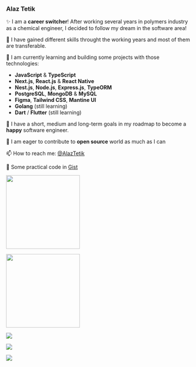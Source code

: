 ### Alaz Tetik

:sparkles: I am a **career switcher**! After working several years in polymers industry as a chemical engineer, I decided to follow my dream in the software area!

:runner: I have gained different skills throught the working years and most of them are transferable.

:seedling: I am currently learning and building some projects with those technologies:

- **JavaScript** & **TypeScript**
- **Next.js**, **React.js** & **React Native**
- **Nest.js**, **Node.js**, **Express.js**, **TypeORM**
- **PostgreSQL**, **MongoDB** & **MySQL**
- **Figma**, **Tailwind CSS**, **Mantine UI**
- **Golang** (still learning)
- **Dart** / **Flutter** (still learning)

:satellite: I have a short, medium and long-term goals in my roadmap to become a **happy** software engineer.

:whale: I am eager to contribute to **open source** world as much as I can

:mailbox: How to reach me: [@AlazTetik](https://twitter.com/AlazTetik)

:speedboat: Some practical code in [Gist](https://gist.github.com/alaztetik)


<a href="https://wakatime.com"><img src="https://wakatime.com/share/@alaztetik/f4f55093-0426-4018-9ded-48bdbf2d68a5.png" style="height: 200px; width: auto;" /></a>

<a href="https://wakatime.com"><img src="https://wakatime.com/share/@alaztetik/82794439-0501-46ad-b6c0-b30765673c81.png" style="height: 200px; width: auto;" /></a>

<a href="https://wakatime.com"><img src="https://wakatime.com/share/@alaztetik/809deeda-6c3c-4cda-99a3-20ed19762b66.png" /></a>

<a href="https://wakatime.com"><img src="https://wakatime.com/share/@alaztetik/1d987c78-3854-4c65-aec4-1a2bd2220b52.png" /></a>

<a href="https://wakatime.com"><img src="https://wakatime.com/share/@alaztetik/aee0bd74-df0a-43b6-908a-49713c328d56.png" /></a>
